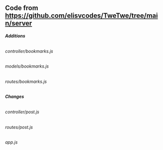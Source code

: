## Code from https://github.com/elisvcodes/TweTwe/tree/main/server

###### **Additions**

###### controller/bookmarks.js

###### models/bookmarks.js

###### routes/bookmarks.js

###### **Changes**

###### controller/post.js

###### routes/post.js

###### app.js
